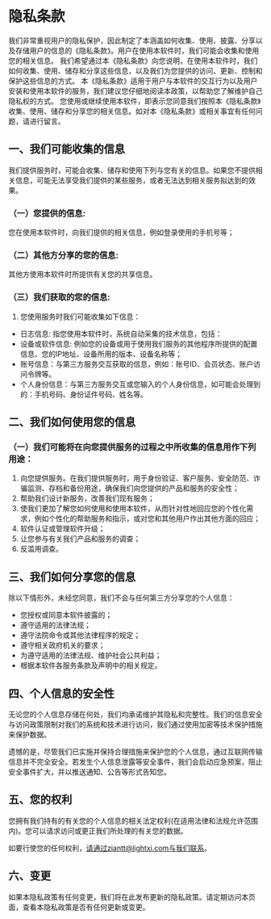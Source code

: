# 隐私条款
我们非常重视用户的隐私保护，因此制定了本涵盖如何收集、使用、披露、分享以及存储用户的信息的《隐私条款》。用户在使用本软件时，我们可能会收集和使用您的相关信息。
我们希望通过本《隐私条款》向您说明，在使用本软件时，我们如何收集、使用、储存和分享这些信息，以及我们为您提供的访问、更新、控制和保护这些信息的方式。
本《隐私条款》适用于用户与本软件的交互行为以及用户安装和使用本软件的服务，我们建议您仔细地阅读本政策，以帮助您了解维护自己隐私权的方式。
您使用或继续使用本软件，即表示您同意我们按照本《隐私条款》收集、使用、储存和分享您的相关信息。如对本《隐私条款》或相关事宜有任何问题，请进行留言。
## 一、我们可能收集的信息
我们提供服务时，可能会收集、储存和使用下列与您有关的信息。如果您不提供相关信息，可能无法享受我们提供的某些服务，或者无法达到相关服务拟达到的效果。
### （一）您提供的信息:
您在使用本软件时，向我们提供的相关信息，例如登录使用的手机号等；
### （二）其他方分享的您的信息:
其他方使用本软件时所提供有关您的共享信息。
### （三）我们获取的您的信息:
1. 您使用服务时我们可能收集如下信息：

- 日志信息: 指您使用本软件时，系统自动采集的技术信息，包括：
- 设备或软件信息: 例如您的设备或用于使用我们服务的其他程序所提供的配置信息、您的IP地址、设备所用的版本、设备名称等；
- 账号信息：与第三方服务交互获取的信息，例如：账号ID、会员状态、账户访问令牌等。
- 个人身份信息：与第三方服务交互或您输入的个人身份信息，如可能会处理到的：手机号码、身份证件号码、姓名等。

## 二、我们如何使用您的信息
### （一）我们可能将在向您提供服务的过程之中所收集的信息用作下列用途：
1. 向您提供服务。在我们提供服务时，用于身份验证、客户服务、安全防范、诈骗监测、存档和备份用途，确保我们向您提供的产品和服务的安全性；
2. 帮助我们设计新服务，改善我们现有服务；
3. 使我们更加了解您如何使用和使用本软件，从而针对性地回应您的个性化需求，例如个性化的帮助服务和指示，或对您和其他用户作出其他方面的回应；
4. 软件认证或管理软件升级；
5. 让您参与有关我们产品和服务的调查；
6. 反滥用调查。
## 三、我们如何分享您的信息
除以下情形外，未经您同意，我们不会与任何第三方分享您的个人信息：

- 您授权或同意本软件披露的；
- 遵守适用的法律法规；
- 遵守法院命令或其他法律程序的规定；
- 遵守相关政府机关的要求；
- 为遵守适用的法律法规、维护社会公共利益；
- 根据本软件各服务条款及声明中的相关规定。

## 四、个人信息的安全性
无论您的个人信息存储在何处，我们均承诺维护其隐私和完整性。我们的信息安全与访问政策限制对我们的系统和技术进行访问，我们通过使用加密等技术保护措施来保护数据。

遗憾的是，尽管我们已实施并保持合理措施来保护您的个人信息，通过互联网传输信息并不完全安全。若发生个人信息泄露等安全事件，我们会启动应急预案，阻止安全事件扩大，并以推送通知、公告等形式告知您。
## 五、您的权利
您拥有我们持有的有关您的个人信息的相关法定权利(在适用法律和法规允许范围内)。您可以请求访问或更正我们所处理的有关您的数据。

如要行使您的任何权利，请通过ziantt@lightxi.com与我们联系。
## 六、变更
如果本隐私政策有任何变更，我们将在此发布更新的隐私政策。请定期访问本页面，查看本隐私政策是否有任何更新或变更。
